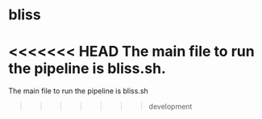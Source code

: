 # bliss
<<<<<<< HEAD
The main file to run the pipeline is bliss.sh. 
=======
The main file to run the pipeline is bliss.sh
>>>>>>> development
